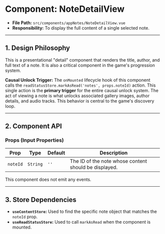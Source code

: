 # Component: NoteDetailView

- **File Path:** `src/components/appNotes/NoteDetailView.vue`
- **Responsibility:** To display the full content of a single selected note.

---

## 1. Design Philosophy

This is a presentational "detail" component that renders the title, author, and full text of a note. It is also a critical component in the game's progression system.

**Causal Unlock Trigger:** The `onMounted` lifecycle hook of this component calls the `readStatusStore.markAsRead('notes', props.noteId)` action. This single action is the **primary trigger** for the entire causal unlock system. The act of viewing a note is what unlocks associated gallery images, author details, and audio tracks. This behavior is central to the game's discovery loop.

---

## 2. Component API

### Props (Input Properties)

| Prop     | Type     | Default | Description                                          |
| -------- | -------- | ------- | ---------------------------------------------------- |
| `noteId` | `String` | `''`    | The ID of the note whose content should be displayed. |

This component does not emit any events.

---

## 3. Store Dependencies

-   **`useContentStore`:** Used to find the specific note object that matches the `noteId` prop.
-   **`useReadStatusStore`:** Used to call `markAsRead` when the component is mounted.
